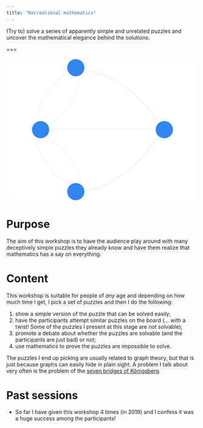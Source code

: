 ```yaml
---
title: "Recreational mathematics"
---
```


(Try to) solve a series of apparently simple and unrelated puzzles
and uncover the mathematical elegance behind the solutions.

===

![](thumbnail.webp "An abstraction of the problem of the seven bridges of Königsberg.")


# Purpose

The aim of this workshop is to have the audience play around with many deceptively simple puzzles they already know and have them realize that mathematics has a say on everything.


# Content

This workshop is suitable for people of _any_ age and depending on how much time I get, I pick a set of puzzles and then I do the following:

 1. show a simple version of the puzzle that can be solved easily;
 2. have the participants attempt similar puzzles on the board (... with a twist! Some of the puzzles I present at this stage are _not_ solvable);
 3. promote a debate about whether the puzzles are solvable (and the participants are just bad) or not;
 4. use mathematics to prove the puzzles are impossible to solve.

The puzzles I end up picking are usually related to graph theory, but that is just because graphs can easily hide in plain sight. A problem I talk about very often is the problem of the [seven bridges of Königsberg](https://en.wikipedia.org/wiki/Seven_Bridges_of_K%C3%B6nigsberg).


# Past sessions

 - So far I have given this workshop 4 times (in 2019) and I confess it was a huge success among the participants!
